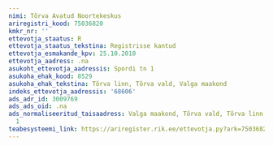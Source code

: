 ```yaml
---
nimi: Tõrva Avatud Noortekeskus
ariregistri_kood: 75036820
kmkr_nr: ''
ettevotja_staatus: R
ettevotja_staatus_tekstina: Registrisse kantud
ettevotja_esmakande_kpv: 25.10.2010
ettevotja_aadress: .na
asukoht_ettevotja_aadressis: Spordi tn 1
asukoha_ehak_kood: 8529
asukoha_ehak_tekstina: Tõrva linn, Tõrva vald, Valga maakond
indeks_ettevotja_aadressis: '68606'
ads_adr_id: 3009769
ads_ads_oid: .na
ads_normaliseeritud_taisaadress: Valga maakond, Tõrva vald, Tõrva linn, Spordi tn
  1
teabesysteemi_link: https://ariregister.rik.ee/ettevotja.py?ark=75036820&ref=rekvisiidid
---
```

